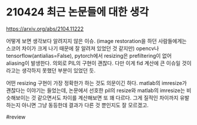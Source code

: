 # 210424 최근 논문들에 대한 생각

https://arxiv.org/abs/2104.11222

어떻게 보면 생각보다 알려지지 않은 이슈. (image restoration을 하던 사람들에게는 스코어 차이가 크게 나기 때문에 잘 알려져 있었던 것 같지만) opencv나 tensorflow(antialias=False), pytorch에서 resizing은 prefiltering이 없어 aliasing이 발생한다. 의외로 PIL의 구현이 괜찮다. 다만 이게 fid 계산에 큰 이슈일 것이라고는 생각하지 못했던 부분이 있었던 듯.

어떤 resizing 구현이 가장 정확한가 하는 것도 의문이긴 하다. matlab의 imresize가 괜찮다는 이야기는 들었는데, 논문에서 선호한 pil의 resize와 matlab의 imresize는 비슷해보이는 것 같으면서도 차이를 계산해보면 또 꽤 다르다. 그게 질적인 차이까지 유발하는지 아니면 그냥 동등한데 결과가 다른 것 뿐인지도 잘 모르겠고.



#review